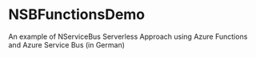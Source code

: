# NSBFunctionsDemo
An example of NServiceBus Serverless Approach using Azure Functions and Azure Service Bus (in German)
